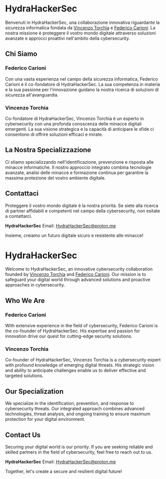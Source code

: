 # HydraHackerSec

Benvenuti in HydraHackerSec, una collaborazione innovativa riguardante la sicurezza informatica fondata da [Vincenzo Torchia](https://github.com/BinxSake) e [Federico Carioni](https://github.com/Troclea).
La nostra missione è proteggere il vostro mondo digitale attraverso soluzioni avanzate e approcci proattivi nell'ambito della cybersecurity.

## Chi Siamo

### Federico Carioni
Con una vasta esperienza nel campo della sicurezza informatica, Federico Carioni è il co-fondatore di HydraHackerSec.
La sua competenza in materia e la sua passione per l'innovazione guidano la nostra ricerca di soluzioni di sicurezza all'avanguardia.

### Vincenzo Torchia
Co-fondatore di HydraHackerSec, Vincenzo Torchia è un esperto in cybersecurity con una profonda conoscenza delle minacce digitali emergenti.
La sua visione strategica e la capacità di anticipare le sfide ci consentono di offrire soluzioni efficaci e mirate.

## La Nostra Specializzazione

Ci stiamo specializzando nell'identificazione, prevenzione e risposta alle minacce informatiche. Il nostro approccio integrato combina tecnologie avanzate, analisi delle minacce e formazione continua per garantire la massima protezione del vostro ambiente digitale.

## Contattaci

Proteggere il vostro mondo digitale è la nostra priorità. Se siete alla ricerca di partner affidabili e competenti nel campo della cybersecurity, non esitate a contattarci.

**HydraHackerSec**
Email: HydraHackerSec@proton.me

Insieme, creiamo un futuro digitale sicuro e resistente alle minacce!





# HydraHackerSec

Welcome to HydraHackerSec, an innovative cybersecurity collaboration founded by [Vincenzo Torchia](https://github.com/BinxSake) and [Federico Carioni](https://github.com/Troclea).
Our mission is to safeguard your digital world through advanced solutions and proactive approaches in cybersecurity.

## Who We Are

### Federico Carioni
With extensive experience in the field of cybersecurity, Federico Carioni is the co-founder of HydraHackerSec. 
His expertise and passion for innovation drive our quest for cutting-edge security solutions.

### Vincenzo Torchia
Co-founder of HydraHackerSec, Vincenzo Torchia is a cybersecurity expert with profound knowledge of emerging digital threats. 
His strategic vision and ability to anticipate challenges enable us to deliver effective and targeted solutions.

## Our Specialization

We specialize in the identification, prevention, and response to cybersecurity threats. Our integrated approach combines advanced technologies, threat analysis, and ongoing training to ensure maximum protection for your digital environment.

## Contact Us

Securing your digital world is our priority. If you are seeking reliable and skilled partners in the field of cybersecurity, feel free to reach out to us.

**HydraHackerSec**
Email: HydraHackerSec@proton.me

Together, let's create a secure and resilient digital future!

